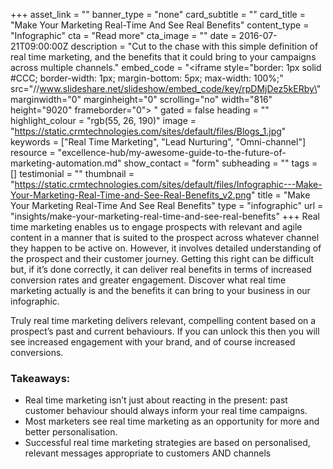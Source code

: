 +++
asset_link = ""
banner_type = "none"
card_subtitle = ""
card_title = "Make Your Marketing Real-Time And See Real Benefits"
content_type = "Infographic"
cta = "Read more"
cta_image = ""
date = 2016-07-21T09:00:00Z
description = "Cut to the chase with this simple definition of real time marketing, and the benefits that it could bring to your campaigns across multiple channels."
embed_code = "<iframe style=\"border: 1px solid #CCC; border-width: 1px; margin-bottom: 5px; max-width: 100%;\" src=\"//www.slideshare.net/slideshow/embed_code/key/rpDMjDez5kERby\" marginwidth=\"0\" marginheight=\"0\" scrolling=\"no\" width=\"816\" height=\"9020\" frameborder=\"0\"> </iframe>"
gated = false
heading = ""
highlight_colour = "rgb(55, 26, 190)"
image = "https://static.crmtechnologies.com/sites/default/files/Blogs_1.jpg"
keywords = ["Real Time Marketing", "Lead Nurturing", "Omni-channel"]
resource = "excellence-hub/my-awesome-guide-to-the-future-of-marketing-automation.md"
show_contact = "form"
subheading = ""
tags = []
testimonial = ""
thumbnail = "https://static.crmtechnologies.com/sites/default/files/Infographic---Make-Your-Marketing-Real-Time-and-See-Real-Benefits_v2.png"
title = "Make Your Marketing Real-Time And See Real Benefits"
type = "infographic"
url = "insights/make-your-marketing-real-time-and-see-real-benefits"
+++
Real time marketing enables us to engage prospects with relevant and agile content in a manner that is suited to the prospect across whatever channel they happen to be active on. However, it involves detailed understanding of the prospect and their customer journey. Getting this right can be difficult but, if it’s done correctly, it can deliver real benefits in terms of increased conversion rates and greater engagement. Discover what real time marketing actually is and the benefits it can bring to your business in our infographic.

Truly real time marketing delivers relevant, compelling content based on a prospect’s past and current behaviours. If you can unlock this then you will see increased engagement with your brand, and of course increased conversions.

### Takeaways:

* Real time marketing isn’t just about reacting in the present: past customer behaviour should always inform your real time campaigns.
* Most marketers see real time marketing as an opportunity for more and better personalisation.
* Successful real time marketing strategies are based on personalised, relevant messages appropriate to customers AND channels